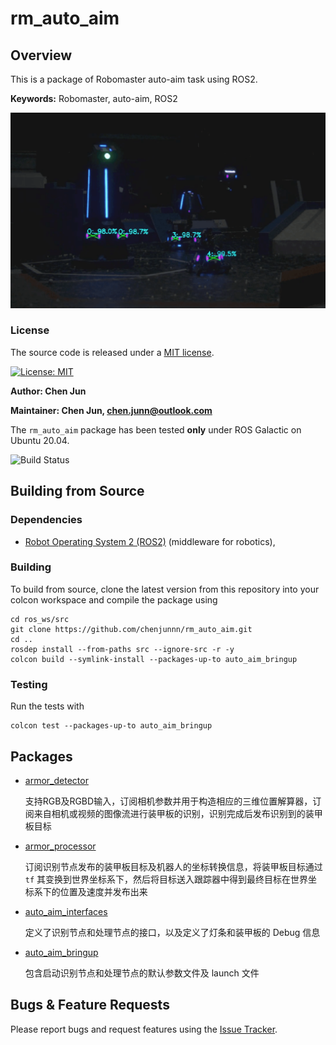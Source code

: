 # rm_auto_aim

## Overview

This is a package of Robomaster auto-aim task using ROS2.

**Keywords:** Robomaster, auto-aim, ROS2

![](armor_detector/docs/result.png)

### License

The source code is released under a [MIT license](rm_auto_aim/LICENSE).

[![License: MIT](https://img.shields.io/badge/License-MIT-blue.svg)](https://opensource.org/licenses/MIT)

**Author: Chen Jun**

**Maintainer: Chen Jun, chen.junn@outlook.com**

The `rm_auto_aim` package has been tested **only** under ROS Galactic on Ubuntu 20.04.

![Build Status](https://github.com/chenjunnn/rm_auto_aim/actions/workflows/ros_ci.yml/badge.svg)

## Building from Source

### Dependencies

- [Robot Operating System 2 (ROS2)](https://docs.ros.org/en/galactic/) (middleware for robotics),

### Building

To build from source, clone the latest version from this repository into your colcon workspace and compile the package using

	cd ros_ws/src
	git clone https://github.com/chenjunnn/rm_auto_aim.git
	cd ..
	rosdep install --from-paths src --ignore-src -r -y
	colcon build --symlink-install --packages-up-to auto_aim_bringup

### Testing

Run the tests with

	colcon test --packages-up-to auto_aim_bringup

## Packages

- [armor_detector](armor_detector)

	支持RGB及RGBD输入，订阅相机参数并用于构造相应的三维位置解算器，订阅来自相机或视频的图像流进行装甲板的识别，识别完成后发布识别到的装甲板目标

- [armor_processor](armor_processor)

	订阅识别节点发布的装甲板目标及机器人的坐标转换信息，将装甲板目标通过 `tf` 其变换到世界坐标系下，然后将目标送入跟踪器中得到最终目标在世界坐标系下的位置及速度并发布出来

- [auto_aim_interfaces](auto_aim_interfaces)

	定义了识别节点和处理节点的接口，以及定义了灯条和装甲板的 Debug 信息

- [auto_aim_bringup](auto_aim_bringup)

	包含启动识别节点和处理节点的默认参数文件及 launch 文件

## Bugs & Feature Requests

Please report bugs and request features using the [Issue Tracker](https://github.com/chenjunnn/rm_auto_aim/issues).
